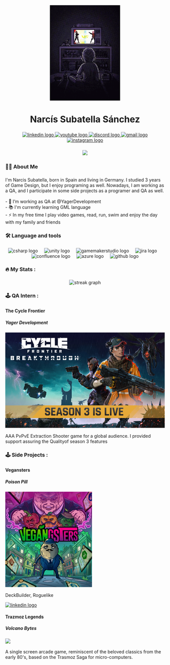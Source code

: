 <div align="center">
  <img height="300" src="https://github.com/NarcisSubatella/NarcisSubatella/blob/main/mix-mob-tv-games.gif"  />
</div>

###

<h1 align="center">Narcís Subatella Sánchez</h1>

###

<div align="center">
  <a href="https://www.linkedin.com/in/narcis-subatella/">
    <img src="https://img.shields.io/static/v1?message=LinkedIn&logo=linkedin&label=&color=0077B5&logoColor=white&labelColor=&style=for-the-badge" height="25" alt="linkedin logo" />
  </a>
  <a href="https://www.youtube.com/channel/UCsYajZrutLsK5zfWfgPVEyA">
    <img src="https://img.shields.io/static/v1?message=Youtube&logo=youtube&label=&color=FF0000&logoColor=white&labelColor=&style=for-the-badge" height="25" alt="youtube logo" />
  </a>
  <a href="https://discord.com/users/Sisu#2461">
    <img src="https://img.shields.io/static/v1?message=Discord&logo=discord&label=&color=7289DA&logoColor=white&labelColor=&style=for-the-badge" height="25" alt="discord logo" />
  </a>
 <a href="mailto:nsubatella@gmail.com">
    <img src="https://img.shields.io/static/v1?message=Gmail&logo=gmail&label=&color=D14836&logoColor=white&labelColor=&style=for-the-badge" height="25" alt="gmail logo" />
  </a>
  <a href="https://www.instagram.com/narcis_subatella/">
    <img src="https://img.shields.io/static/v1?message=Instagram&logo=instagram&label=&color=E4405F&logoColor=white&labelColor=&style=for-the-badge" height="25" alt="instagram logo" />
  </a>
</div>

###

<div align="center">
  <img src="https://visitor-badge.laobi.icu/badge?page_id=NarcisSubatella.NarcisSubatella&"  />
</div>

###

<h3 align="left">👩‍💻  About Me</h3>

###

<p align="left">I'm Narcis Subatella, born in Spain and living in Germany. I studied 3 years of Game Design, but I enjoy programing as well. Nowadays, I am working as a QA, and I participate in some side projects as a programer and QA as well.<br><br>- 🔭 I’m working as QA at @YagerDevelopment<br>- 📚 I'm currently learning GML language<br>- ⚡ In my free time I play video games, read, run, swim and enjoy the day with my family and friends</p>

###

<h3 align="left">🛠 Language and tools</h3>

###

<div align="center">
  <img src="https://cdn.jsdelivr.net/gh/devicons/devicon/icons/csharp/csharp-original.svg" height="40" alt="csharp logo"  />
  <img width="12" />
  <img src="https://cdn.simpleicons.org/unity/FFFFFF" height="40" alt="unity logo"  />
  <img width="12" />
  <img src="https://skillicons.dev/icons?i=gamemakerstudio" height="40" alt="gamemakerstudio logo"  />
  <img width="12" />
  <img src="https://cdn.jsdelivr.net/gh/devicons/devicon/icons/jira/jira-original.svg" height="40" alt="jira logo"  />
  <img width="12" />
  <img src="https://cdn.jsdelivr.net/gh/devicons/devicon/icons/confluence/confluence-original.svg" height="40" alt="confluence logo"  />
  <img width="12" />
  <img src="https://cdn.jsdelivr.net/gh/devicons/devicon/icons/azure/azure-original.svg" height="40" alt="azure logo"  />
  <img width="12" />
  <img src="https://skillicons.dev/icons?i=github" height="40" alt="github logo"  />
</div>

###

<h3 align="left">🔥   My Stats :</h3>

###

<div align="center">
  <img src="https://streak-stats.demolab.com?user=NarcisSubatella&locale=en&mode=daily&theme=dark&hide_border=false&border_radius=5&order=3" height="220" alt="streak graph"  />
</div>

###

<h3 align="left">🕹   QA Intern :</h3>

###
<div align="left">
  <h4>The Cycle Frontier</h4>
  <h5>Yager Development</h5>
  <img height="300" src="https://github.com/NarcisSubatella/NarcisSubatella/blob/main/TCF_S3.jpeg" />
  <p>AAA PvPvE Extraction Shooter game for a global audience. I provided support assuring the Qualityof season 3 features</p>
</div>

###

<h3 align="left">🕹   Side Projects :</h3>

###
<div align="left">
  <h4>Vegansters</h4>
  <h5>Poison Pill</h5>
  <img height="300" src="https://github.com/NarcisSubatella/NarcisSubatella/blob/main/Veganster.jpeg" />
  <p>DeckBuilder, Roguelike</p>
   <a href=" https://store.steampowered.com/app/2449390/Vegangsters/">
    <img src="https://img.shields.io/static/v1?message=LinkedIn&logo=linkedin&label=&color=0077B5&logoColor=white&labelColor=&style=for-the-badge" height="25" alt="linkedin logo" />
  </a>
</div>

<div align="left">
  <h4>Trazmoz Legends</h4>
  <h5>Volcano Bytes</h5>
  <img height="300" src="https://raw.githubusercontent.com/NarcisSubatella/NarcisSubatella/main/TrasmozLegends.avif" />
  <p>A single screen arcade game, reminiscent of the beloved classics from the early 80's, based on the Trasmoz Saga for micro-computers.</p>
</div>


###

